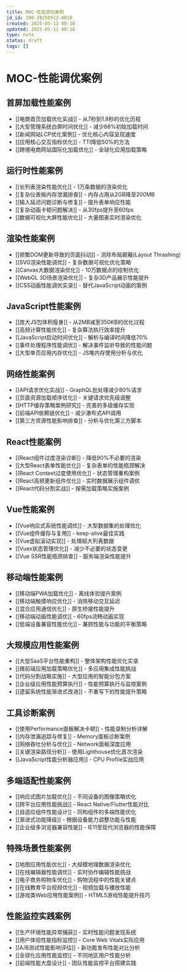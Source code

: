 ```yaml
---
title: MOC-性能调优案例
jd_id: J00-20250512-0018
created: 2025-05-12 00:18
updated: 2025-05-12 00:18
type: note
status: draft
tags: []
---
```

# MOC-性能调优案例

## 首屏加载性能案例
- [[电商首页加载优化实战]] - 从7秒到1.8秒的优化历程
- [[大型管理系统白屏时间优化]] - 减少68%初始加载时间
- [[新闻网站LCP优化案例]] - 优化核心内容呈现速度
- [[应用核心交互指标优化]] - TTI降低50%的方法
- [[跨境电商网站国际化加载优化]] - 全球化应用加载策略

## 运行时性能案例
- [[长列表渲染性能优化]] - 1万条数据的渲染优化
- [[复杂仪表板内存泄漏排查]] - 内存占用从2GB降至200MB
- [[输入延迟问题诊断与修复]] - 提升表单响应性能
- [[复杂动画卡顿问题解决]] - 从30fps提升至60fps
- [[数据可视化大屏性能优化]] - 大量图表实时渲染优化

## 渲染性能案例
- [[频繁DOM更新导致的页面抖动]] - 消除布局颠簸(Layout Thrashing)
- [[SVG渲染性能调优]] - 复杂数据可视化优化策略
- [[Canvas大数据渲染优化]] - 10万数据点的绘制优化
- [[WebGL 3D场景渲染优化]] - 复杂3D产品展示性能提升
- [[CSS动画性能调优实录]] - 替代JavaScript动画的案例

## JavaScript性能案例
- [[庞大JS包体积瘦身]] - 从2MB减至350KB的优化过程
- [[高频计算性能优化]] - 复杂算法执行效率提升
- [[JavaScript启动时间优化]] - 解析与编译时间降低70%
- [[事件处理程序性能调优]] - 解决事件监听导致的性能问题
- [[大型单页应用内存优化]] - JS堆内存使用分析与优化

## 网络性能案例
- [[API请求优化实战]] - GraphQL批处理减少80%请求
- [[页面资源加载顺序优化]] - 关键请求优先级调整
- [[HTTP缓存策略案例研究]] - 完善的多级缓存实现
- [[前端API依赖链优化]] - 减少瀑布式API调用
- [[第三方资源性能影响排查]] - 分析与优化第三方脚本

## React性能案例
- [[React组件过度渲染诊断]] - 降低90%不必要的渲染
- [[大型React表单性能优化]] - 复杂表单的性能瓶颈解决
- [[React Context过度使用优化]] - 状态管理重构案例
- [[React高频更新组件优化]] - 实时数据展示组件调优
- [[React代码分割实战]] - 按需加载策略实施案例

## Vue性能案例
- [[Vue响应式系统性能调优]] - 大型数据集的处理优化
- [[Vue组件缓存与复用]] - keep-alive最佳实践
- [[Vue虚拟滚动实现]] - 处理超大列表数据
- [[Vuex状态管理优化]] - 减少不必要的状态变更
- [[Vue SSR性能瓶颈排查]] - 服务端渲染性能提升

## 移动端性能案例
- [[移动端PWA加载优化]] - 离线体验提升案例
- [[移动端触摸响应优化]] - 消除移动交互延迟
- [[混合应用通信优化]] - 原生桥接性能提升
- [[移动端动画性能调优]] - 60fps流畅动画实现
- [[低端设备兼容性能优化]] - 兼顾性能与功能的平衡策略

## 大规模应用性能案例
- [[大型SaaS平台性能重构]] - 整体架构性能优化实录
- [[微前端应用加载策略优化]] - 多应用集成性能挑战
- [[代码分割战略实施]] - 大型应用的智能分包方案
- [[企业级应用性能预算执行]] - 性能预算执行与监控案例
- [[遗留系统性能渐进式改进]] - 不重写下的性能提升策略

## 工具诊断案例
- [[使用Performance面板解决卡顿]] - 性能录制分析详解
- [[内存泄漏追踪与修复]] - Memory面板诊断案例
- [[网络吞吐分析与优化]] - Network面板深度应用
- [[关键渲染路径分析]] - 使用Lighthouse优化首次渲染
- [[JavaScript性能分析器应用]] - CPU Profile实战应用

## 多端适配性能案例
- [[响应式图片加载优化]] - 不同设备的图像策略优化
- [[跨平台应用性能挑战]] - React Native/Flutter性能对比
- [[自适应组件性能设计]] - 同构组件的多端性能优化
- [[渐进式功能降级]] - 根据设备能力调整功能与性能
- [[企业级多浏览器兼容性能]] - IE11至现代浏览器的性能保障

## 特殊场景性能案例
- [[地图应用性能优化]] - 大规模地理数据渲染优化
- [[在线编辑器性能调优]] - 实时协作编辑性能挑战
- [[电子商务购物车优化]] - 购物流程中的性能关键点
- [[在线教育平台视频优化]] - 视频加载与播放性能
- [[游戏类Web应用性能案例]] - HTML5游戏性能提升技巧

## 性能监控实践案例
- [[生产环境性能异常捕获]] - 实时性能问题发现系统
- [[用户体验性能指标监控]] - Core Web Vitals实际应用
- [[A/B测试性能影响评估]] - 新功能发布性能对比分析
- [[全球化应用性能监控]] - 不同地区用户性能分析
- [[前端性能大盘设计]] - 团队性能监控平台搭建实践